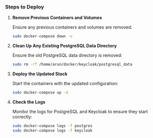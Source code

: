 ### **Steps to Deploy**

1. **Remove Previous Containers and Volumes**
    
    Ensure any previous containers and volumes are removed:
    
    ```bash
    sudo docker-compose down -v
    
    ```
    
2. **Clean Up Any Existing PostgreSQL Data Directory**
    
    Ensure the old PostgreSQL data directory is removed:
    
    ```bash
    sudo rm -rf /home/arun/docker/keycloak/postgresql_data
    
    ```
    
3. **Deploy the Updated Stack**
    
    Start the containers with the updated configuration:
    
    ```bash
    sudo docker-compose up -d
    
    ```
    
4. **Check the Logs**
    
    Monitor the logs for PostgreSQL and Keycloak to ensure they start correctly:

    ```bash
    sudo docker-compose logs -f postgres
    sudo docker-compose logs -f keycloak

    ```



